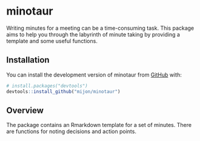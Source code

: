 
<!-- README.md is generated from README.Rmd. Please edit that file -->

# minotaur

<!-- badges: start -->
<!-- badges: end -->

Writing minutes for a meeting can be a time-consuming task. This package
aims to help you through the labyrinth of minute taking by providing a
template and some useful functions.

## Installation

You can install the development version of minotaur from
[GitHub](https://github.com/) with:

``` r
# install.packages("devtools")
devtools::install_github("mijon/minotaur")
```

## Overview

The package contains an Rmarkdown template for a set of minutes. There
are functions for noting decisions and action points.
